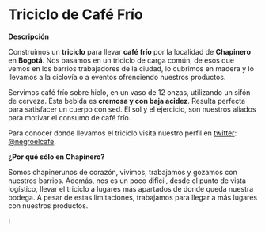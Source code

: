 # Triciclo de Café Frío

**Descripción**

Construimos un **triciclo** para llevar **café frío** por la localidad de **Chapinero** en **Bogotá**. Nos basamos en un triciclo de carga común, de esos que vemos en los barrios trabajadores de la ciudad, lo cubrimos en madera y lo llevamos a la ciclovía o a eventos ofrenciendo nuestros productos.

Servimos café frío sobre hielo, en un vaso de 12 onzas, utilizando un sifón de cerveza. Esta bebida es **cremosa y con baja acidez**. Resulta perfecta para satisfacer un cuerpo con sed. El sol y el ejercicio, son nuestros aliados para motivar el consumo de café frío. 

Para conocer donde llevamos el triciclo visita nuestro perfil en [twitter](http://twitter.com/negroelcafe): [@negroelcafe](http://twitter.com/negroelcafe "Nuestro twitter"). 

**¿Por qué sólo en Chapinero?**

Somos chapinerunos de corazón, vivimos, trabajamos y gozamos con nuestros barrios. Además, nos es un poco difícil, desde el punto de vista logístico, llevar el triciclo a lugares más apartados de donde queda nuestra bodega. A pesar de estas limitaciones, trabajamos para llegar a más lugares con nuestros productos.

I